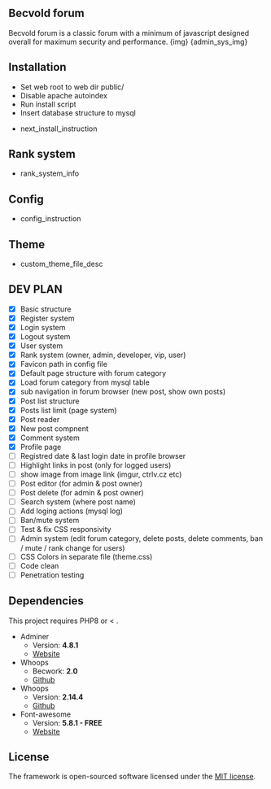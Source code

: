 ## Becvold forum
Becvold forum is a classic forum with a minimum of javascript designed overall for maximum security and performance.
{img} {admin_sys_img}

## Installation
- Set web root to web dir public/
- Disable apache autoindex
- Run install script
- Insert database structure to mysql
* next_install_instruction

## Rank system
* rank_system_info

## Config
* config_instruction

## Theme
* custom_theme_file_desc

## DEV PLAN
- [X] Basic structure
- [X] Register system
- [X] Login system
- [X] Logout system
- [X] User system
- [X] Rank system (owner, admin, developer, vip, user)
- [X] Favicon path in config file
- [X] Default page structure with forum category
- [X] Load forum category from mysql table
- [X] sub navigation in forum browser (new post, show own posts)
- [X] Post list structure
- [X] Posts list limit (page system)
- [X] Post reader
- [X] New post compnent
- [X] Comment system
- [X] Profile page
- [ ] Registred date & last login date in profile browser
- [ ] Highlight links in post (only for logged users)
- [ ] show image from image link (imgur, ctrlv.cz etc)
- [ ] Post editor (for admin & post owner)
- [ ] Post delete (for admin & post owner)
- [ ] Search system (where post name)
- [ ] Add loging actions (mysql log)
- [ ] Ban/mute system
- [ ] Test & fix CSS responsivity
- [ ] Admin system (edit forum category, delete posts, delete comments, ban / mute / rank change for users)
- [ ] CSS Colors in separate file (theme.css)
- [ ] Code clean
- [ ] Penetration testing

## Dependencies
This project requires PHP8 or < .
* Adminer
   * Version: **4.8.1**
   * [Website](https://www.adminer.org/)
* Whoops
   * Becwork: **2.0**
   * [Github](https://github.com/lordbecvold/becwork)
* Whoops
   * Version: **2.14.4**
   * [Github](https://github.com/filp/whoops)
* Font-awesome
   * Version: **5.8.1 - FREE**
   * [Website](https://fontawesome.com)

## License
The framework is open-sourced software licensed under the [MIT license](https://opensource.org/licenses/MIT).
